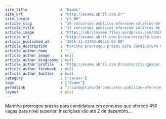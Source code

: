 ```yaml
---
site_title               : "Exame"
site_url                 : "http://exame.abril.com.br"
site_locale              : "pt_BR"
article_slug             : "34-concursos-publicos-oferecem-salarios-de-ate-rs19-1-mil"
article_title            : "34 concursos públicos oferecem salários de até R$19,1 mil"
article_image            : "https://abrilexame.files.wordpress.com/2016/09/size_960_16_9_ifch-unicamp13.jpg?quality=70&strip=all&w=960"
article_url              : "http://exame.abril.com.br/carreira/34-concursos-publicos-oferecem-salarios-de-ate-r191-mil/"
article_published_at     : "2016-11-23T06:00:15-02:00"
article_description      : "Marinha prorrogou prazos para candidatura em concurso que oferece 450 vagas para nível superior. Inscrições vão até 2 de dezembro..."
article_author_name      : ""
article_author_image     : null
article_author_biography : null
article_author_profile   : "http://exame.abril.com.br/autor/claugasparini/"
article_author_facebook  : null
article_author_twitter   : null
category                 : ['career']
tags                     : ['Exame']
permalink                : "/:categories/34-concursos-publicos-oferecem-salarios-de-ate-rs19-1-mil/"
layout                   : post
---
```


Marinha prorrogou prazos para candidatura em concurso que oferece 450 vagas para nível superior. Inscrições vão até 2 de dezembro...

